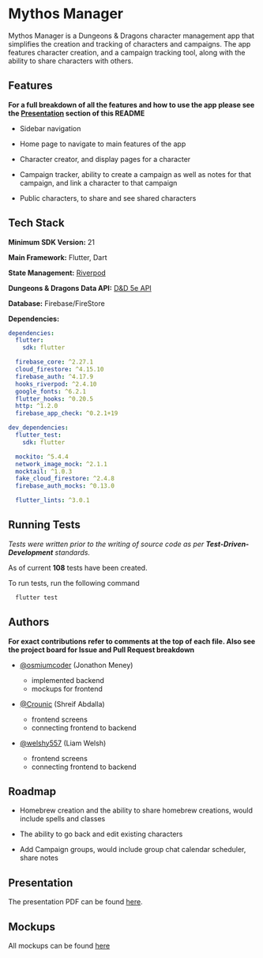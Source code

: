 # Mythos Manager

Mythos Manager is a Dungeons & Dragons character management app that simplifies the creation and tracking of characters and campaigns. The app features character creation, and a campaign tracking tool, along with the ability to share characters with others.
## Features
**For a full breakdown of all the features and how to use the app please see the [Presentation](#Presentation) section of this README**

- Sidebar navigation

- Home page to navigate to main features of the app

- Character creator, and display pages for a character

- Campaign tracker, ability to create a campaign as well as notes for that campaign, and link a character to that campaign

- Public characters, to share and see shared characters



## Tech Stack

**Minimum SDK Version:** 21

**Main Framework:** Flutter, Dart

**State Management:** [Riverpod](https://riverpod.dev/)

**Dungeons & Dragons Data API:** [D&D 5e API](https://www.dnd5eapi.co/)

**Database:** Firebase/FireStore

**Dependencies:**
```yaml
dependencies:
  flutter:
    sdk: flutter

  firebase_core: ^2.27.1
  cloud_firestore: ^4.15.10
  firebase_auth: ^4.17.9
  hooks_riverpod: ^2.4.10
  google_fonts: ^6.2.1
  flutter_hooks: ^0.20.5
  http: ^1.2.0
  firebase_app_check: ^0.2.1+19

dev_dependencies:
  flutter_test:
    sdk: flutter

  mockito: ^5.4.4
  network_image_mock: ^2.1.1
  mocktail: ^1.0.3
  fake_cloud_firestore: ^2.4.8
  firebase_auth_mocks: ^0.13.0

  flutter_lints: ^3.0.1
```
## Running Tests

*Tests were written prior to the writing of source code as per **Test-Driven-Development** standards.*

As of current **108** tests have been created.

To run tests, run the following command

```bash
  flutter test
```


## Authors
**For exact contributions refer to comments at the top of each file. Also see the project board for Issue and Pull Request breakdown**

- [@osmiumcoder](https://github.com/osmiumcoder) (Jonathon Meney)
    - implemented backend
    - mockups for frontend

- [@Crounic](https://github.com/Crounic) (Shreif Abdalla)
    - frontend screens
    - connecting frontend to backend

- [@welshy557](https://github.com/welshy557) (Liam Welsh)
    -  frontend screens
    - connecting frontend to backend


## Roadmap

- Homebrew creation and the ability to share homebrew creations, would include spells and classes

- The ability to go back and edit existing characters

- Add Campaign groups, would include group chat calendar scheduler, share notes


## Presentation
The presentation PDF can be found [here](presentation/CS-3130%20-%20Android%20Final%20Project%20Presentation.pdf).

## Mockups
All mockups can be found [here](mockups)